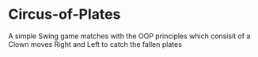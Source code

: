 # Circus-of-Plates
A simple Swing game matches with the OOP principles which consisit of a Clown moves Right and Left to catch the fallen plates 
